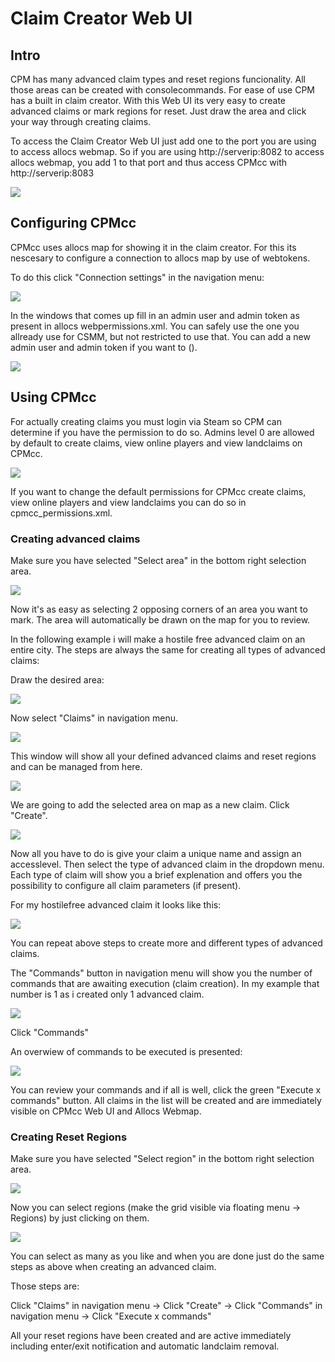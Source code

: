 # Claim Creator Web UI

## Intro

CPM has many advanced claim types and reset regions funcionality. All those areas can be created with consolecommands. For ease of use CPM has a built in claim creator.
With this Web UI its very easy to create advanced claims or mark regions for reset. Just draw the area and click your way through creating claims.

To access the Claim Creator Web UI just add one to the port you are using to access allocs webmap.
So if you are using http://serverip:8082 to access allocs webmap, you add 1 to that port and thus access CPMcc with http://serverip:8083

![](/assets/images/CPM/claimCreator/complete.png)

## Configuring CPMcc

CPMcc uses allocs map for showing it in the claim creator. For this its nescesary to configure a connection to allocs map by use of webtokens.

To do this click "Connection settings" in the navigation menu:

![](/assets/images/CPM/claimCreator/conectionSettings.png)

In the windows that comes up fill in an admin user and admin token as present in allocs webpermissions.xml. You can safely use the one you allready use for CSMM, but not restricted to use that. You can add a new admin user and admin token if you want to (<token name="adminuser1" token="supersecrettoken" permission_level="0" />).

![](/assets/images/CPM/claimCreator/connectionInfo.png)

## Using CPMcc

For actually creating claims you must login via Steam so CPM can determine if you have the permission to do so. Admins level 0 are allowed by default to create claims, view online players and view landclaims on CPMcc.

![](/assets/images/CPM/claimCreator/login.png)

If you want to change the default permissions for CPMcc create claims, view online players and view landclaims you can do so in cpmcc_permissions.xml.

<permission module="cpmcc.createadvclaim\" permission_level="0" />
<permission module="cpmcc.getplayersonline\" permission_level="0" />
<permission module="cpmcc.getlandclaims\" permission_level="0" />

### Creating advanced claims

Make sure you have selected "Select area" in the bottom right selection area.

![](/assets/images/CPM/claimCreator/navarea.png)

Now it's as easy as selecting 2 opposing corners of an area you want to mark. The area will automatically be drawn on the map for you to review.

In the following example i will make a hostile free advanced claim on an entire city. The steps are always the same for creating all types of advanced claims:

Draw the desired area:

![](/assets/images/CPM/claimCreator/selection.png)

Now select "Claims" in navigation menu.

![](/assets/images/CPM/claimCreator/claims.png)

This window will show all your defined advanced claims and reset regions and can be managed from here.

![](/assets/images/CPM/claimCreator/claims_overview.png)

We are going to add the selected area on map as a new claim. Click "Create".

![](/assets/images/CPM/claimCreator/createclaim.png)

Now all you have to do is give your claim a unique name and assign an accesslevel. Then select the type of advanced claim in the dropdown menu. Each type of claim will show you a brief explenation and offers you the possibility to configure all claim parameters (if present).

For my hostilefree advanced claim it looks like this:

![](/assets/images/CPM/claimCreator/hostilefree.png)

You can repeat above steps to create more and different types of advanced claims.

The "Commands" button in navigation menu will show you the number of commands that are awaiting execution (claim creation). In my example that number is 1 as i created only 1 advanced claim.

![](/assets/images/CPM/claimCreator/commands.png)

Click "Commands"

An overwiew of commands to be executed is presented:

![](/assets/images/CPM/claimCreator/commandsoverview.png)

You can review your commands and if all is well, click the green "Execute x commands" button. All claims in the list will be created and are immediately visible on CPMcc Web UI and Allocs Webmap.

### Creating Reset Regions

Make sure you have selected "Select region" in the bottom right selection area.

![](/assets/images/CPM/claimCreator/navregion.png)

Now you can select regions (make the grid visible via floating menu -> Regions) by just clicking on them.

![](/assets/images/CPM/claimCreator/regions.png)

You can select as many as you like and when you are done just do the same steps as above when creating an advanced claim.

Those steps are:

Click "Claims" in navigation menu -> Click "Create" -> Click "Commands" in navigation menu -> Click "Execute x commands"

All your reset regions have been created and are active immediately including enter/exit notification and automatic landclaim removal.



